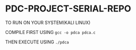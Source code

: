 # PDC-PROJECT-SERIAL-REPO

TO RUN ON YOUR SYSTEM(KALI LINUX)

COMPILE FIRST USING
`gcc -o pdca pdca.c`

THEN EXECUTE USING
`./pdca`
